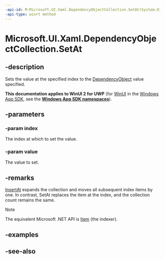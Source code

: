 ```yaml
---
-api-id: M:Microsoft.UI.Xaml.DependencyObjectCollection.SetAt(System.UInt32,Microsoft.UI.Xaml.DependencyObject)
-api-type: winrt method
---
```


<!-- Method syntax
public void SetAt(System.UInt32 index, Windows.UI.Xaml.DependencyObject value)
-->

# Microsoft.UI.Xaml.DependencyObjectCollection.SetAt

## -description
Sets the value at the specified index to the [DependencyObject](dependencyobject.md) value specified.

**This documentation applies to WinUI 2 for UWP** (for [WinUI](/windows/apps/winui/winui3/) in the [Windows App SDK](/windows/apps/windows-app-sdk/), see the **[Windows App SDK namespaces](/windows/windows-app-sdk/api/winrt/)**).

## -parameters
### -param index
The index at which to set the value.

### -param value
The value to set.

## -remarks
[InsertAt](dependencyobjectcollection_insertat_2143893086.md) expands the collection and moves all subsequent index items by one. In contrast, SetAt replaces the item at the index, and the collection count remains the same.



> [!NOTE]
> The equivalent Microsoft .NET  API is [Item](dependencyobjectcollection_item.md) (the indexer).

## -examples

## -see-also
